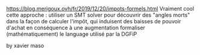 https://blog.merigoux.ovh/fr/2019/12/20/impots-formels.html
Vraiment cool cette approche :
utiliser un SMT solver pour découvrir des "angles morts" dans la façon de calculer l'impôt, qui induisent des baisses de pouvoir d'achat en conséquence à une augmentation
formaliser (mathématiquement) le language utilisé par la DGFiP

by xavier maso